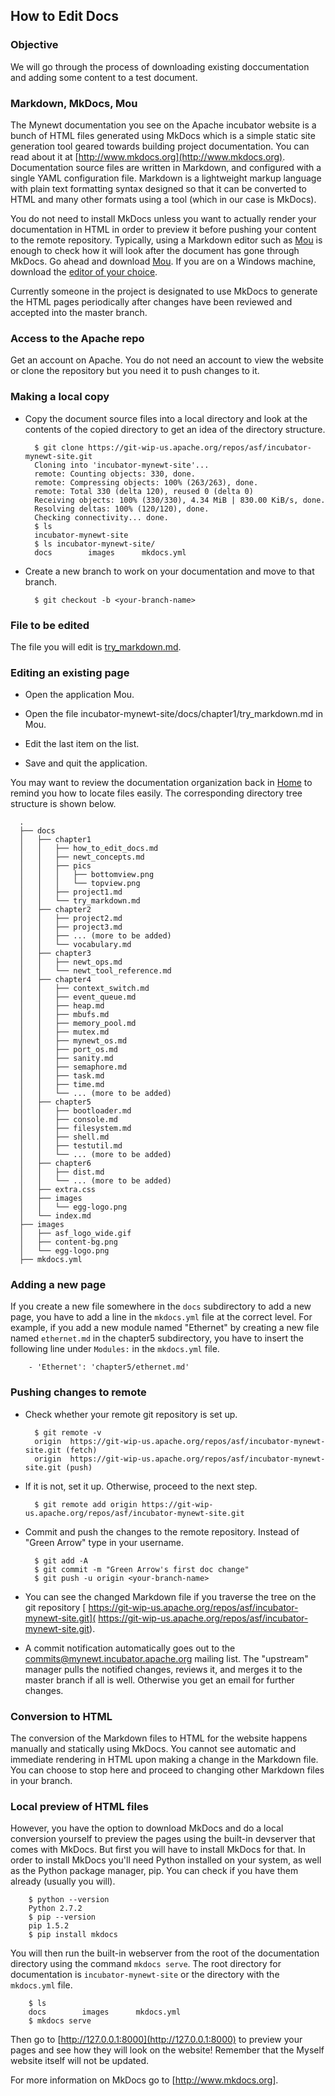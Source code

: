 ## How to Edit Docs  

### Objective

We will go through the process of downloading existing doccumentation and adding some content to a test document.

### Markdown, MkDocs, Mou

The Mynewt documentation you see on the Apache incubator website is a bunch of HTML files generated using MkDocs which is a simple static site generation tool geared towards building project documentation. You can read about it at [http://www.mkdocs.org](http://www.mkdocs.org). Documentation source files are written in Markdown, and configured with a single YAML configuration file. Markdown is a lightweight markup language with plain text formatting syntax designed so that it can be converted to HTML and many other formats using a tool (which in our case is MkDocs).

You do not need to install MkDocs unless you want to actually render your documentation in HTML in order to preview it before pushing your content to the remote repository. Typically, using a Markdown editor such as [Mou](http://25.io/mou/) is enough to check how it will look after the document has gone through MkDocs. Go ahead and download [Mou](http://25.io/mou/). If you are on a Windows machine, download the [editor of your choice](http://alternativeto.net/software/mou/?platform=windows).

Currently someone in the project is designated to use MkDocs to generate the HTML pages periodically after changes have been reviewed and accepted into the master branch.


### Access to the Apache repo


Get an account on Apache. You do not need an account to view the website or clone the repository but you need it to push changes to it.


### Making a local copy

* Copy the document source files into a local directory and look at the contents of the copied directory to get an idea of the directory structure. 

        $ git clone https://git-wip-us.apache.org/repos/asf/incubator-mynewt-site.git
        Cloning into 'incubator-mynewt-site'...
        remote: Counting objects: 330, done.
        remote: Compressing objects: 100% (263/263), done.
        remote: Total 330 (delta 120), reused 0 (delta 0)
        Receiving objects: 100% (330/330), 4.34 MiB | 830.00 KiB/s, done.
        Resolving deltas: 100% (120/120), done.
        Checking connectivity... done.
        $ ls
        incubator-mynewt-site
        $ ls incubator-mynewt-site/
        docs		images		mkdocs.yml
        
* Create a new branch to work on your documentation and move to that branch.

        $ git checkout -b <your-branch-name>


### File to be edited

The file you will edit is [try_markdown.md](./try_markdown.md).

### Editing an existing page 

* Open the application Mou.

* Open the file incubator-mynewt-site/docs/chapter1/try_markdown.md in Mou.

* Edit the last item on the list.

* Save and quit the application.

You may want to review the documentation organization back in [Home](../index.md) to remind you how to locate files easily. The corresponding directory tree structure is shown below.

      .
      ├── docs
      │   ├── chapter1
      │   │   ├── how_to_edit_docs.md
      │   │   ├── newt_concepts.md
      │   │   ├── pics
      │   │   │   ├── bottomview.png
      │   │   │   └── topview.png
      │   │   ├── project1.md
      │   │   └── try_markdown.md
      │   ├── chapter2
      │   │   ├── project2.md
      │   │   ├── project3.md
      │   │   ├── ... (more to be added)
      │   │   └── vocabulary.md
      │   ├── chapter3
      │   │   ├── newt_ops.md
      │   │   └── newt_tool_reference.md
      │   ├── chapter4
      │   │   ├── context_switch.md
      │   │   ├── event_queue.md
      │   │   ├── heap.md
      │   │   ├── mbufs.md
      │   │   ├── memory_pool.md
      │   │   ├── mutex.md
      │   │   ├── mynewt_os.md
      │   │   ├── port_os.md
      │   │   ├── sanity.md
      │   │   ├── semaphore.md
      │   │   ├── task.md
      │   │   ├── time.md
      │   │   └── ... (more to be added)
      │   ├── chapter5
      │   │   ├── bootloader.md
      │   │   ├── console.md
      │   │   ├── filesystem.md
      │   │   ├── shell.md
      │   │   ├── testutil.md
      │   │   └── ... (more to be added)
      │   ├── chapter6
      │   │   ├── dist.md
      │   │   └── ... (more to be added)
      │   ├── extra.css
      │   ├── images
      │   │   └── egg-logo.png
      │   └── index.md
      ├── images
      │   ├── asf_logo_wide.gif
      │   ├── content-bg.png
      │   └── egg-logo.png
      ├── mkdocs.yml


### Adding a new page

If you create a new file somewhere in the `docs` subdirectory to add a new page, you have to add a line in the `mkdocs.yml` file at the correct level. For example, if you add a new module named "Ethernet" by creating a new file named `ethernet.md` in the chapter5 subdirectory, you have to insert the following line under `Modules:` in the `mkdocs.yml` file.

        - 'Ethernet': 'chapter5/ethernet.md'

### Pushing changes to remote

* Check whether your remote git repository is set up.

        $ git remote -v
        origin	https://git-wip-us.apache.org/repos/asf/incubator-mynewt-site.git (fetch)
        origin	https://git-wip-us.apache.org/repos/asf/incubator-mynewt-site.git (push)

* If it is not, set it up. Otherwise, proceed to the next step.


        $ git remote add origin https://git-wip-us.apache.org/repos/asf/incubator-mynewt-site.git 
       
* Commit and push the changes to the remote repository. Instead of "Green Arrow" type in your username.

        $ git add -A 
        $ git commit -m "Green Arrow's first doc change"
        $ git push -u origin <your-branch-name>
        
* You can see the changed Markdown file if you traverse the tree on the git repository [ https://git-wip-us.apache.org/repos/asf/incubator-mynewt-site.git]( https://git-wip-us.apache.org/repos/asf/incubator-mynewt-site.git).

* A commit notification automatically goes out to the commits@mynewt.incubator.apache.org mailing list. The "upstream" manager pulls the notified changes, reviews it, and merges it to the master branch if all is well. Otherwise you get an email for further changes.


### Conversion to HTML

The conversion of the Markdown files to HTML for the website happens manually and statically using MkDocs. You cannot see automatic and immediate rendering in HTML upon making a change in the Markdown file. You can choose to stop here and proceed to changing other Markdown files in your branch.

### Local preview of HTML files

However, you have the option to download MkDocs and do a local conversion yourself to preview the pages using the built-in devserver that comes with MkDocs. But first you will have to install MkDocs for that. In order to install MkDocs you'll need Python installed on your system, as well as the Python package manager, pip. You can check if you have them already (usually you will).

        $ python --version
        Python 2.7.2
        $ pip --version
        pip 1.5.2
        $ pip install mkdocs

You will then run the built-in webserver from the root of the documentation directory using the command `mkdocs serve`. The root directory for documentation is `incubator-mynewt-site` or the directory with the `mkdocs.yml` file.

        $ ls
        docs		images		mkdocs.yml
        $ mkdocs serve
        
Then go to [http://127.0.0.1:8000](http://127.0.0.1:8000) to preview your pages and see how they will look on the website! Remember that the Myself website itself will not be updated.
        
For more information on MkDocs go to [http://www.mkdocs.org]. 
